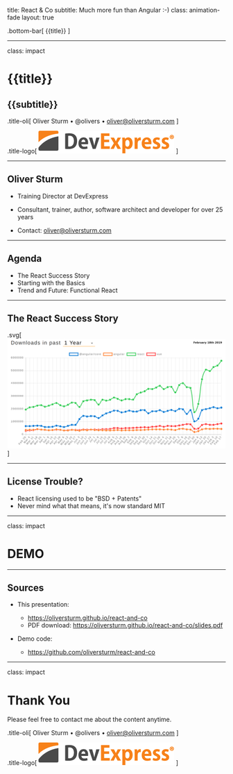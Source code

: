 title: React & Co
subtitle: Much more fun than Angular :-)
class: animation-fade
layout: true

<!-- This slide will serve as the base layout for all your slides -->

.bottom-bar[
{{title}}
]

---

class: impact

# {{title}}

## {{subtitle}}

.title-oli[
Oliver Sturm &bull; @olivers &bull; oliver@oliversturm.com
]

.title-logo[
<img src="template/devexpress.png" id="devexpress" alt="DevExpress">
]

---

## Oliver Sturm

- Training Director at DevExpress
- Consultant, trainer, author, software architect and developer for over 25 years

- Contact: oliver@oliversturm.com

---

## Agenda

- The React Success Story
- Starting with the Basics
- Trend and Future: Functional React

---

## The React Success Story

.svg[
![Download stats from npmtrends.com](angular-react-vue.png)
]

---

## License Trouble?

- React licensing used to be "BSD + Patents"
- Never mind what that means, it's now standard MIT

---

class: impact

# DEMO

---

## Sources

- This presentation:

  - https://oliversturm.github.io/react-and-co
  - PDF download: https://oliversturm.github.io/react-and-co/slides.pdf

- Demo code:

  - https://github.com/oliversturm/react-and-co

---

class: impact

# Thank You

Please feel free to contact me about the content anytime.

.title-oli[
Oliver Sturm &bull; @olivers &bull; oliver@oliversturm.com
]

.title-logo[
<img src="template/devexpress.png" id="devexpress" alt="DevExpress">
]
